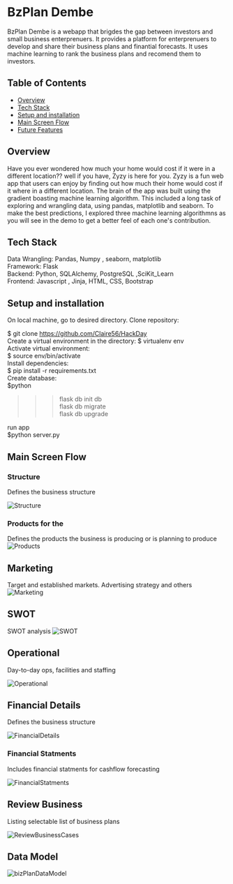 
# BzPlan Dembe 
BzPlan Dembe is a webapp that brigdes the gap between investors and small business enterprenuers. It provides a platform for enterprenuers to develop and share their business plans and finantial forecasts. It uses machine learning to rank the business plans and recomend them to investors.

## Table of Contents
* [Overview](#Overview)
* [Tech Stack](#Tech-Stack)
* [Setup and installation](#Setup-and-installation)
* [Main Screen Flow](#Main-Screen-Flow)
* [Future Features](#Future-Features)



## Overview
Have you ever wondered how much your home would cost if it were in a different location?? well if you have, Zyzy is here for you. Zyzy is a fun web app that users can enjoy by finding out how much their home would cost if it where in a different location. The brain of the app was built using the gradient boasting machine learning algorithm. This included a long task of exploring and wrangling data, using pandas, matplotlib and seaborn. To make the best predictions, I explored three machine learning algorithmns as you will see in the demo to get a better feel of each one's contribution.



## Tech Stack
Data Wrangling: Pandas, Numpy , seaborn, matplotlib <br>
Framework: Flask <br>
Backend: Python, SQLAlchemy, PostgreSQL ,SciKit_Learn <br>
Frontend: Javascript , Jinja, HTML, CSS, Bootstrap <br>

## Setup and installation
On local machine, go to desired directory. Clone  repository:

$ git clone https://github.com/Claire56/HackDay <br>
Create a virtual environment in the directory:
$ virtualenv env<br>
Activate virtual environment:<br>
$ source env/bin/activate<br>
Install dependencies:<br>
$ pip install -r requirements.txt <br>
Create database:<br>
$python <br>
>>> flask db init db <br>
>>> flask db migrate<br>
>>> flask db upgrade<br>

run app <br>
$python server.py

## Main Screen Flow

### Structure
Defines the business structure

![Structure](./docs/1.Structure.png)

### Products for the 
Defines the products the business is producing or is planning to produce
![Products](./docs/2.Products.png)


## Marketing
Target and established markets. Advertising strategy and others
![Marketing](./docs/3.Marketing.png)


## SWOT
SWOT analysis
![SWOT](./docs/4.SWOT.png)


## Operational
Day-to-day ops, facilities and staffing

![Operational](./docs/5.Operational.png)


## Financial Details
Defines the business structure

![FinancialDetails](./docs/6.FinancialDetails.png)

### Financial Statments
Includes financial statments for cashflow forecasting

![FinancialStatments](./docs/7.FinancialStatements.png)


## Review Business
Listing selectable list of business plans

![ReviewBusinessCases](./docs/8.ReviewBusinessCases.png)

## Data Model


![bizPlanDataModel](./docs/bizPlanDataModel.png)
